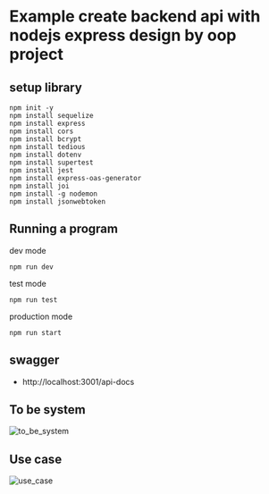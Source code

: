 #  Example create backend api with nodejs express design by oop project

## setup library
```
npm init -y
npm install sequelize
npm install express
npm install cors
npm install bcrypt
npm install tedious
npm install dotenv
npm install supertest 
npm install jest
npm install express-oas-generator
npm install joi
npm install -g nodemon 
npm install jsonwebtoken
```

## Running a program
dev mode
```
npm run dev
```
test mode
```
npm run test
```
production mode
```
npm run start
```

## swagger

- http://localhost:3001/api-docs

## To be system

![to_be_system](http://www.plantuml.com/plantuml/proxy?cache=no&src=https://raw.githubusercontent.com/suraphop/sample-nodejs-master-folder-structure/master/diagram/to_be_system.iuml)

## Use case
![use_case](http://www.plantuml.com/plantuml/proxy?cache=no&src=https://raw.githubusercontent.com/suraphop/sample-nodejs-master-folder-structure/master/diagram/usecase.iuml)